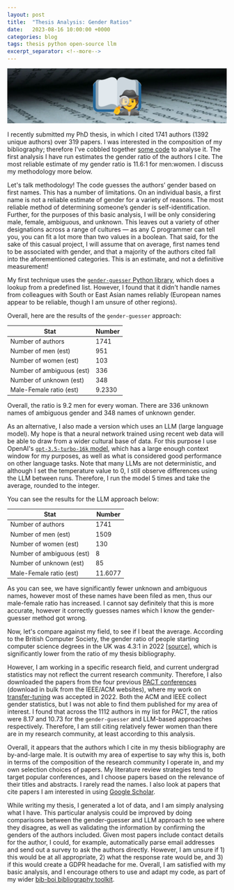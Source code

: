 ```yaml
---
layout: post
title:  "Thesis Analysis: Gender Ratios"
date:   2023-08-16 10:00:00 +0000
categories: blog
tags: thesis python open-source llm
excerpt_separator: <!--more-->
---
```


<img src="/assets/pics/thesis_investigation.png" width="1024">

I recently submitted my PhD thesis, in which I cited 1741 authors (1392 unique authors) over 319 papers.
I was interested in the composition of my bibliography; therefore I've cobbled together [some code](https://github.com/Wheest/bib-boi/blob/main/bib_stats.py) to analyse it.
The first analysis I have run estimates the gender ratio of the authors I cite.
The most reliable estimate of my gender ratio is 11.6:1 for men:women.
I discuss my methodology more below.

<!--more-->

Let's talk methodology!
The code guesses the authors’ gender based on first names.
This has a number of limitations.
On an individual basis, a first name is not a reliable estimate of gender for a variety of reasons.
The most reliable method of determining someone’s gender is self-identification.
Further, for the purposes of this basic analysis, I will be only considering male, female, ambiguous, and unknown.
This leaves out a variety of other designations across a range of cultures — as any C programmer can tell you, you can fit a lot more than two values in a boolean.
That said, for the sake of this casual project, I will assume that on average, first names tend to be associated with gender, and that a majority of the authors cited fall into the aforementioned categories.
This is an estimate, and not a definitive measurement!


My first technique uses the [`gender-guesser` Python library](https://pypi.org/project/gender-guesser/), which does a lookup from a predefined list. However, I found that it didn't handle names from colleagues with South or East Asian names reliably (European names appear to be reliable, though I am unsure of other regions).

Overall, here are the results of the `gender-guesser` approach:

| **Stat**                  | **Number** |
|---------------------------|------------|
| Number of authors         | 1741       |
| Number of men  (est)      | 951        |
| Number of women (est)     | 103        |
| Number of ambiguous (est) | 336        |
| Number of unknown (est)   | 348        |
| Male-Female ratio (est)   | 9.2330     |

Overall, the ratio is 9.2 men for every woman.
There are 336 unknown names of ambiguous gender and 348 names of unknown gender.

As an alternative, I also made a version which uses an LLM (large language model).
My hope is that a neural network trained using recent web data will be able to draw from a wider cultural base of data.
For this purpose I use OpenAI's [`gpt-3.5-turbo-16k` model](https://community.openai.com/t/gpt-3-5-turbo-0613-function-calling-16k-context-window-and-lower-prices/263263), which has a large enough context window for my purposes, as well as what is considered good performance on other language tasks.
Note that many LLMs are not deterministic, and although I set the temperature value to 0, I still observe differences using the LLM between runs.
Therefore, I run the model 5 times and take the average, rounded to the integer.

You can see the results for the LLM approach below:

| **Stat**                  | **Number** |
|---------------------------|------------|
| Number of authors         | 1741       |
| Number of men  (est)      | 1509       |
| Number of women (est)     | 130        |
| Number of ambiguous (est) | 8          |
| Number of unknown (est)   | 85         |
| Male-Female ratio (est)   | 11.6077    |

As you can see, we have significantly fewer unknown and ambiguous names, however most of these names have been filed as men, thus our male-female ratio has increased.
I cannot say definitely that this is more accurate, however it correctly guesses names which I know the gender-guesser method got wrong.

Now, let's compare against my field, to see if I beat the average.
According to the British Computer Society, the gender ratio of people starting computer science degrees in the UK was 4.3:1 in 2022 [[source]](https://www.bcs.org/articles-opinion-and-research/women-choosing-computing-degrees-in-record-numbers/), which is significantly lower from the ratio of my thesis bibliography.


However, I am working in a specific research field, and current undergrad statistics may not reflect the current research community.
Therefore, I also downloaded the papers from the four previous [PACT conferences](https://dl.acm.org/conference/pact) (download in bulk from the IEEE/ACM websites), where my work on [transfer-tuning](https://gibsonic.org/blog/2022/10/12/transfer-tuning.html) was accepted in 2022.
Both the ACM and IEEE collect gender statistics, but I was not able to find them published for my area of interest.
I found that across the 1112 authors in my list for PACT, the ratios were 8.17 and 10.73 for the `gender-guesser` and LLM-based approaches respectively.
Therefore, I am still citing relatively fewer women than there are in my research community, at least according to this analysis.

Overall, it appears that the authors which I cite in my thesis bibliography are by-and-large male.
It is outwith my area of expertise to say why this is, both in terms of the composition of the research community I operate in, and my own selection choices of papers.
My literature review strategies tend to target popular conferences, and I choose papers based on the relevance of their titles and abstracts.
I rarely read the names.
I also look at papers that cite papers I am interested in using [Google Scholar](https://scholar.google.com/citations?user=Bf-bR_UAAAAJ&hl=en&oi=ao).

While writing my thesis, I generated a lot of data, and I am simply analysing what I have.
This particular analysis could be improved by doing comparisons between the gender-guesser and LLM approach to see where they disagree, as well as validating the information by confirming the genders of the authors included.
Given most papers include contact details for the author, I could, for example, automatically parse email addresses and send out a survey to ask the authors directly.
However, I am unsure if 1) this would be at all appropriate, 2) what the response rate would be, and 3) if this would create a GDPR headache for me.
Overall, I am satisfied with my basic analysis, and I encourage others to use and adapt my code, as part of my wider [bib-boi bibliography toolkit](https://github.com/Wheest/bib-boi/blob/main/bib_stats.py).
